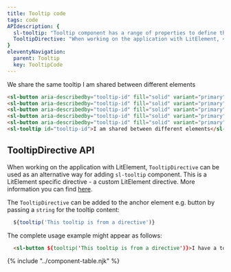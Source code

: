 ```yaml
---
title: Tooltip code
tags: code
APIdescription: {
  sl-tooltip: "Tooltip component has a range of properties to define the experience in different use cases. <code>sl-tooltip</code> component is recommended to use in all non-LitElement applications.",
  TooltipDirective: "When working on the application with LitElement, <code>TooltipDirective</code> can be used as an alternative way for adding <code>sl-tooltip</code> component. This is a LitElement specific directive."
}
eleventyNavigation:
  parent: Tooltip
  key: TooltipCode
---
```


<section class="no-heading">
<div class="ds-example">
<sl-button-bar>
  <sl-button aria-describedby="tooltip-id" fill="solid" variant="primary">We</sl-button>
  <sl-button aria-describedby="tooltip-id" fill="solid" variant="primary">share</sl-button>
  <sl-button aria-describedby="tooltip-id" fill="solid" variant="primary">the</sl-button>
  <sl-button aria-describedby="tooltip-id" fill="solid" variant="primary">same</sl-button>
  <sl-button aria-describedby="tooltip-id" fill="solid" variant="primary">tooltip</sl-button>
</sl-button-bar>
<sl-tooltip id="tooltip-id">I am shared between different elements</sl-tooltip>

</div>

<div class="ds-code">

  ```html
<sl-button aria-describedby="tooltip-id" fill="solid" variant="primary">We</sl-button>
<sl-button aria-describedby="tooltip-id" fill="solid" variant="primary">share</sl-button>
<sl-button aria-describedby="tooltip-id" fill="solid" variant="primary">the</sl-button>
<sl-button aria-describedby="tooltip-id" fill="solid" variant="primary">same</sl-button>
<sl-button aria-describedby="tooltip-id" fill="solid" variant="primary">tooltip</sl-button>
<sl-tooltip id="tooltip-id">I am shared between different elements</sl-tooltip>
  ```

</div>
</section>

<ds-install-info package="tooltip"></ds-install-info>

<section>

## TooltipDirective API

When working on the application with LitElement, `TooltipDirective` can be used as an alternative way for adding `sl-tooltip` component. 
This is a LitElement specific directive - a custom LitElement directive. More information you can find [here](https://lit.dev/docs/templates/custom-directives/).

The `TooltipDirective` can be added to the anchor element e.g. button by passing a `string` for the tooltip content:


<div class="ds-code">

  ```js
    ${tooltip('This tooltip is from a directive')}
  ```

</div>

The complete usage example might appear as follows:


<div class="ds-code">

  ```html
    <sl-button ${tooltip('This tooltip is from a directive')}>I have a tooltip</sl-button>
  ```

</div>

</section>

{% include "../component-table.njk" %}
